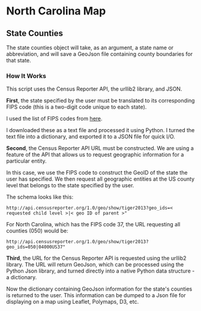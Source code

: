 # North Carolina Map

## State Counties

The state counties object will take, as an argument, 
a state name or abbreviation, and will save a GeoJson file
containing county boundaries for that state.

### How It Works

This script uses the Census Reporter API, the urllib2 library, and
JSON.

**First**, the state specified by the user must be translated to 
its corresponding FIPS code (this is a two-digit code 
unique to each state). 

I used the list of FIPS codes from [here](http://www2.census.gov/geo/docs/reference/state.txt).

I downloaded these as a text file and processed it 
using Python. I turned the text file into a dictionary,
and exported it to a JSON file for quick I/O.

**Second**, the Census Reporter API URL must be constructed.
We are using a feature of the API that allows us to request
geographic information for a particular entity. 

In this case,
we use the FIPS code to construct the GeoID of the state 
the user has specified. We then request all geographic entities
at the US county level that belongs to the state specified 
by the user.

The schema looks like this:

```
http://api.censusreporter.org/1.0/geo/show/tiger2013?geo_ids=< requested child level >|< geo ID of parent >"
```

For North Carolina, which has the FIPS code 37, 
the URL requesting all counties (050) would be:

```
http://api.censusreporter.org/1.0/geo/show/tiger2013?geo_ids=050|04000US37"
```

**Third**, the URL for the Census Reporter API is requested using the urllib2 library. 
The URL will return GeoJson, which can be processed using the Python Json library,
and turned directly into a native Python data structure - a dictionary.

Now the dictionary containing GeoJson information for the state's counties
is returned to the user. This information can be dumped to a Json file
for displaying on a map using Leaflet, Polymaps, D3, etc.

